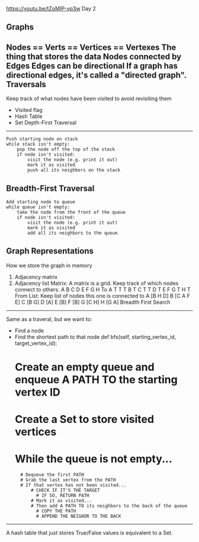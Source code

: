 https://youtu.be/tZoMIP-vp3w Day 2

Graphs
------
Nodes == Verts == Vertices == Vertexes
   The thing that stores the data
Nodes connected by Edges
   Edges can be directional
If a graph has directional edges, it's called a "directed graph".
Traversals
----------
Keep track of what nodes have been visited to avoid revisiting them
   * Visited flag
   * Hash Table
   * Set
Depth-First Traversal
---------------------
    Push starting node on stack
    while stack isn't empty:
        pop the node off the top of the stack
        if node isn't visited:
            visit the node (e.g. print it out)
            mark it as visited
            push all its neighbors on the stack
Breadth-First Traversal
-----------------------
    Add starting node to queue
    while queue isn't empty:
        take the node from the front of the queue
        if node isn't visited:
            visit the node (e.g. print it out)
            mark it as visited
            add all its neighbors to the queue
Graph Representations
---------------------
How we store the graph in memory
1. Adjacency matrix
2. Adjacency list
Matrix:
A matrix is a grid. Keep track of which nodes connect to others.
  A B C D E F G H    To
A   T   T       T
B     T
C   T         T
D T
E
F
G     T
H T
From
List:
Keep list of nodes this one is connected to
A [B H D]
B [C A F E]
C [B G]
D [A]
E [B]
F [B]
G [C H]
H [G A]
Breadth First Search
--------------------
Same as a traveral, but we want to:
* Find a node
* Find the shortest path to that node
def bfs(self, starting_vertex_id, target_vertex_id):
    # Create an empty queue and enqueue A PATH TO the starting vertex ID
    # Create a Set to store visited vertices
    # While the queue is not empty...
        # Dequeue the first PATH
        # Grab the last vertex from the PATH
        # If that vertex has not been visited...
            # CHECK IF IT'S THE TARGET
              # IF SO, RETURN PATH
            # Mark it as visited...
            # Then add A PATH TO its neighbors to the back of the queue
              # COPY THE PATH
              # APPEND THE NEIGHOR TO THE BACK
--------------------------
A hash table that just stores True/False values is equivalent to a Set.
